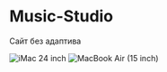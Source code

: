 # Music-Studio
Сайт без адаптива

![iMac 24 inch](https://github.com/user-attachments/assets/ab69e2a0-8a5c-47aa-b337-40a5a146b850)
![MacBook Air (15 inch)](https://github.com/user-attachments/assets/3fe79f13-777a-433c-a5be-883e0ed29f21)
